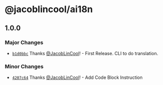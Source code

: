 # @jacoblincool/ai18n

## 1.0.0

### Major Changes

-   [`b1d0bbc`](https://github.com/JacobLinCool/ai18n/commit/b1d0bbc7bcb210c59b8e83701889b0c1cfb1f081) Thanks [@JacobLinCool](https://github.com/JacobLinCool)! - First Release. CLI to do translation.

### Minor Changes

-   [`4207c64`](https://github.com/JacobLinCool/ai18n/commit/4207c64fa3cb3e14a35516c135054cda2bb6aa94) Thanks [@JacobLinCool](https://github.com/JacobLinCool)! - Add Code Block Instruction
